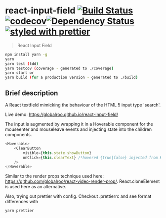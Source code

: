 # react-input-field [![Build Status](https://travis-ci.org/globalroo/react-input-field.svg?branch=master)](https://travis-ci.org/globalroo/react-input-field)[![codecov](https://codecov.io/gh/globalroo/react-input-field/branch/master/graph/badge.svg)](https://codecov.io/gh/globalroo/react-input-field)[![Dependency Status](https://dependencyci.com/github/globalroo/react-input-field/badge)](https://dependencyci.com/github/globalroo/react-input-field)[![styled with prettier](https://img.shields.io/badge/styled_with-prettier-ff69b4.svg)](https://github.com/prettier/prettier)

> React Input Field

```sh
npm install yarn -g
yarn
yarn test (tdd)
yarn testcov (coverage - generated to ./coverage)
yarn start or
yarn build (for a production version - generated to ./build)
```
## Brief description

A React textfield mimicking the behaviour of the HTML 5 input type 'search'.

Live demo: https://globalroo.github.io/react-input-field/

The input is augmented by wrapping it in a Hoverable component for the mouseenter and mouseleave events and injecting state into the children components.

```javascript
<Hoverable>
	<ClearButton
		visible={this.state.showButton}
		onClick={this.clearText} /*hovered {true|false} injected from Hoverable*/
	/>
</Hoverable>
```

Similar to the render props technique used here: https://github.com/globalroo/react-video-render-prop/. React.cloneElement is used here as an alternative.

Also, trying out prettier with config. Checkout .prettierrc and see format differences with

```sh
yarn prettier
```
